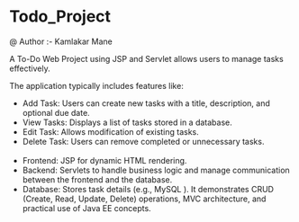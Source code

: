 # Todo_Project

@ Author :- Kamlakar Mane

A To-Do Web Project using JSP and Servlet allows users to manage tasks effectively. 

 The application typically includes features like:
<br>
* Add Task: Users can create new tasks with a title, description, and optional due date.
* View Tasks: Displays a list of tasks stored in a database.
* Edit Task: Allows modification of existing tasks.
* Delete Task: Users can remove completed or unnecessary tasks.
<br><br>
* Frontend: JSP for dynamic HTML rendering.
* Backend: Servlets to handle business logic and manage communication between the frontend and the database.
* Database: Stores task details (e.g., MySQL ).
 It demonstrates CRUD (Create, Read, Update, Delete) operations, MVC architecture, and practical use of Java EE concepts.
